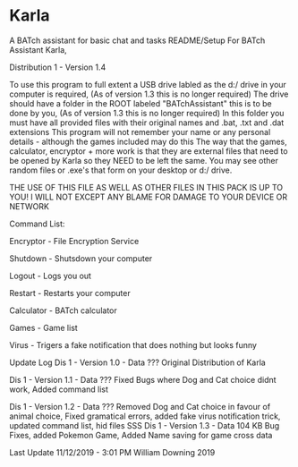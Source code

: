 # Karla
A BATch assistant for basic chat and tasks
README/Setup For BATch Assistant Karla,

Distribution 1 - Version 1.4


To use this program to full extent a USB drive labled as the d:/ drive in your computer is required, (As of version 1.3 this is no longer required)
The drive should have a folder in the ROOT labeled "BATchAssistant" this is to be done by you, (As of version 1.3 this is no longer required)
In this folder you must have all provided files with their original names and .bat, .txt and .dat extensions
This program will not remember your name or any personal details - although the games included may do this
The way that the games, calculator, encryptor + more work is that they are external files that need to be
opened by Karla so they NEED to be left the same. You may see other random files or .exe's that form
on your desktop or d:/ drive. 

THE USE OF THIS FILE AS WELL AS OTHER FILES IN THIS PACK IS UP TO YOU! I WILL NOT EXCEPT ANY BLAME FOR DAMAGE
TO YOUR DEVICE OR NETWORK



Command List:

Encryptor - File Encryption Service

Shutdown - Shutsdown your computer

Logout - Logs you out

Restart - Restarts your computer

Calculator - BATch calculator

Games - Game list

Virus - Trigers a fake notification that does nothing but looks funny



Update Log
Dis 1 - Version 1.0 - Data ???
Original Distribution of Karla 

Dis 1 - Version 1.1 - Data ???
Fixed Bugs where Dog and Cat choice didnt work, Added command list


Dis 1 - Version 1.2 - Data ???
Removed Dog and Cat choice in favour of animal choice, Fixed gramatical errors, added fake virus notification
trick, updated command list, hid files
SSS
Dis 1 - Version 1.3 - Data 104 KB
Bug Fixes, added Pokemon Game, Added Name saving for game cross data


Last Update 11/12/2019  -  3:01 PM							William Downing 2019
